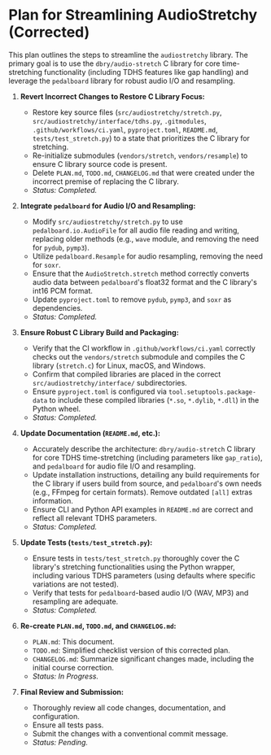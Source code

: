 # Plan for Streamlining AudioStretchy (Corrected)

This plan outlines the steps to streamline the `audiostretchy` library. The primary goal is to use the `dbry/audio-stretch` C library for core time-stretching functionality (including TDHS features like gap handling) and leverage the `pedalboard` library for robust audio I/O and resampling.

1.  **Revert Incorrect Changes to Restore C Library Focus:**
    *   Restore key source files (`src/audiostretchy/stretch.py`, `src/audiostretchy/interface/tdhs.py`, `.gitmodules`, `.github/workflows/ci.yaml`, `pyproject.toml`, `README.md`, `tests/test_stretch.py`) to a state that prioritizes the C library for stretching.
    *   Re-initialize submodules (`vendors/stretch`, `vendors/resample`) to ensure C library source code is present.
    *   Delete `PLAN.md`, `TODO.md`, `CHANGELOG.md` that were created under the incorrect premise of replacing the C library.
    *   *Status: Completed.*

2.  **Integrate `pedalboard` for Audio I/O and Resampling:**
    *   Modify `src/audiostretchy/stretch.py` to use `pedalboard.io.AudioFile` for all audio file reading and writing, replacing older methods (e.g., `wave` module, and removing the need for `pydub`, `pymp3`).
    *   Utilize `pedalboard.Resample` for audio resampling, removing the need for `soxr`.
    *   Ensure that the `AudioStretch.stretch` method correctly converts audio data between `pedalboard`'s float32 format and the C library's int16 PCM format.
    *   Update `pyproject.toml` to remove `pydub`, `pymp3`, and `soxr` as dependencies.
    *   *Status: Completed.*

3.  **Ensure Robust C Library Build and Packaging:**
    *   Verify that the CI workflow in `.github/workflows/ci.yaml` correctly checks out the `vendors/stretch` submodule and compiles the C library (`stretch.c`) for Linux, macOS, and Windows.
    *   Confirm that compiled libraries are placed in the correct `src/audiostretchy/interface/` subdirectories.
    *   Ensure `pyproject.toml` is configured via `tool.setuptools.package-data` to include these compiled libraries (`*.so`, `*.dylib`, `*.dll`) in the Python wheel.
    *   *Status: Completed.*

4.  **Update Documentation (`README.md`, etc.):**
    *   Accurately describe the architecture: `dbry/audio-stretch` C library for core TDHS time-stretching (including parameters like `gap_ratio`), and `pedalboard` for audio file I/O and resampling.
    *   Update installation instructions, detailing any build requirements for the C library if users build from source, and `pedalboard`'s own needs (e.g., FFmpeg for certain formats). Remove outdated `[all]` extras information.
    *   Ensure CLI and Python API examples in `README.md` are correct and reflect all relevant TDHS parameters.
    *   *Status: Completed.*

5.  **Update Tests (`tests/test_stretch.py`):**
    *   Ensure tests in `tests/test_stretch.py` thoroughly cover the C library's stretching functionalities using the Python wrapper, including various TDHS parameters (using defaults where specific variations are not tested).
    *   Verify that tests for `pedalboard`-based audio I/O (WAV, MP3) and resampling are adequate.
    *   *Status: Completed.*

6.  **Re-create `PLAN.md`, `TODO.md`, and `CHANGELOG.md`:**
    *   `PLAN.md`: This document.
    *   `TODO.md`: Simplified checklist version of this corrected plan.
    *   `CHANGELOG.md`: Summarize significant changes made, including the initial course correction.
    *   *Status: In Progress.*

7.  **Final Review and Submission:**
    *   Thoroughly review all code changes, documentation, and configuration.
    *   Ensure all tests pass.
    *   Submit the changes with a conventional commit message.
    *   *Status: Pending.*
